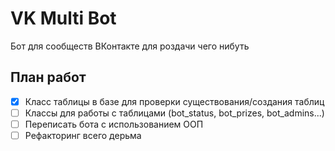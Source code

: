 # VK Multi Bot
Бот для сообществ ВКонтакте для роздачи чего нибуть


## План работ

 - [x] Класс таблицы в базе для проверки существования/создания таблиц
 - [ ] Классы для работы с таблицами (bot_status, bot_prizes, bot_admins...) 
 - [ ] Переписать бота с использованием ООП
 - [ ] Рефакторинг всего дерьма
